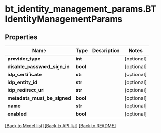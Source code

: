 # bt_identity_management_params.BTIdentityManagementParams

## Properties
Name | Type | Description | Notes
------------ | ------------- | ------------- | -------------
**provider_type** | **int** |  | [optional] 
**disable_password_sign_in** | **bool** |  | [optional] 
**idp_certificate** | **str** |  | [optional] 
**idp_entity_id** | **str** |  | [optional] 
**idp_redirect_url** | **str** |  | [optional] 
**metadata_must_be_signed** | **bool** |  | [optional] 
**name** | **str** |  | [optional] 
**enabled** | **bool** |  | [optional] 

[[Back to Model list]](../README.md#documentation-for-models) [[Back to API list]](../README.md#documentation-for-api-endpoints) [[Back to README]](../README.md)


